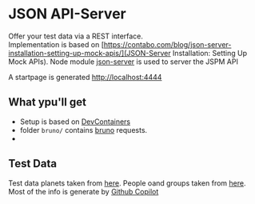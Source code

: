 # JSON API-Server
Offer your test data via a REST interface.   
Implementation is based on [https://contabo.com/blog/json-server-installation-setting-up-mock-apis/](JSON-Server Installation: Setting Up Mock APIs). Node module [json-server](https://github.com/typicode/json-server) is used to server the JSPM API

A startpage is generated [http://localhost:4444](http://localhost:4444)

## What ypu'll get

* Setup is based on [DevContainers](https://marketplace.visualstudio.com/items?itemName=ms-vscode-remote.remote-containers)
* folder `bruno/` contains [bruno](https://docs.usebruno.com) requests.
*  


## Test Data

Test data planets taken from  [here](https://memory-alpha.fandom.com/wiki/Category:Planets?from=B). People oand groups taken from [here](https://de.wikipedia.org/wiki/Völker_und_Gruppierungen_im_Star-Trek-Universum). Most of the info is generate by [Github Copilot](https://github.com/copilot/)
